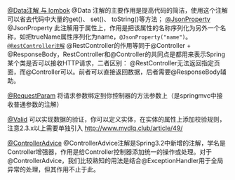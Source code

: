 [@Data注解 与 lombok](https://www.jianshu.com/p/c1ee7e4247bf)
@Data 注解的主要作用是提高代码的简洁，使用这个注解可以省去代码中大量的get()、 set()、 toString()等方法；
[@JsonProperty](https://blog.csdn.net/liliang_11676/article/details/80210065)
@JsonProperty 此注解用于属性上，作用是把该属性的名称序列化为另外一个名称，如把trueName属性序列化为name，`@JsonProperty("name")`。
[`@RestController注解`](https://www.cnblogs.com/east7/p/10462279.html)
@RestController的作用等同于@Controller + @ResponseBody，RestController和@Controller的共同点是都用来表示Spring某个类是否可以接收HTTP请求，二者区别： @RestController无法返回指定页面，而@Controller可以。前者可以直接返回数据，后者需要@ResponseBody辅助。

[@RequestParam](https://blog.csdn.net/sswqzx/article/details/84195043)
将请求参数绑定到你控制器的方法参数上（是springmvc中接收普通参数的注解）


[@Valid](https://www.cnblogs.com/acm-bingzi/p/spring_valid.html)
可以实现数据的验证，你可以定义实体，在实体的属性上添加校验规则，注意2.3.x以上需要单独引入 http://www.mydlq.club/article/49/

[@ControllerAdvice](https://www.cnblogs.com/yanggb/p/10859907.html)
@ControllerAdvice注解是Spring3.2中新增的注解，学名是Controller增强器，作用是给Controller控制器添加统一的操作或处理。对于@ControllerAdvice，我们比较熟知的用法是结合@ExceptionHandler用于全局异常的处理，但其作用不止于此。


